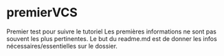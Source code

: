 # premierVCS
Premier test pour suivre le tutoriel
Les premières informations ne sont pas souvent les plus pertinentes.
Le but du readme.md est de donner les infos nécessaires/essentielles sur le dossier.
